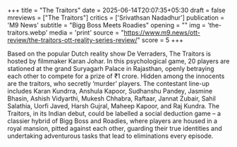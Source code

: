 +++
title = "The Traitors"
date = 2025-06-14T20:07:35+05:30
draft = false
mreviews = ["The Traitors"]
critics = ['Srivathsan Nadadhur']
publication = 'M9 News'
subtitle = "Bigg Boss Meets Roadies"
opening = ""
img = 'the-traitors.webp'
media = 'print'
source = "https://www.m9.news/ott-review/the-traitors-ott-reality-series-review/"
score = 5
+++

Based on the popular Dutch reality show De Verraders, The Traitors is hosted by filmmaker Karan Johar. In this psychological game, 20 players are stationed at the grand Suryagarh Palace in Rajasthan, openly betraying each other to compete for a prize of ₹1 crore. Hidden among the innocents are the traitors, who secretly ‘murder’ players. The contestant line-up includes Karan Kundrra, Anshula Kapoor, Sudhanshu Pandey, Jasmine Bhasin, Ashish Vidyarthi, Mukesh Chhabra, Raftaar, Jannat Zubair, Sahil Salathia, Uorfi Javed, Harsh Gujral, Maheep Kapoor, and Raj Kundra. The Traitors, in its Indian debut, could be labelled a social deduction game – a classier hybrid of Bigg Boss and Roadies, where players are housed in a royal mansion, pitted against each other, guarding their true identities and undertaking adventurous tasks that lead to eliminations every episode.
